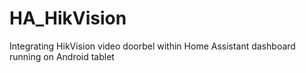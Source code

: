 # HA_HikVision
Integrating HikVision video doorbel within Home Assistant dashboard running on Android tablet
